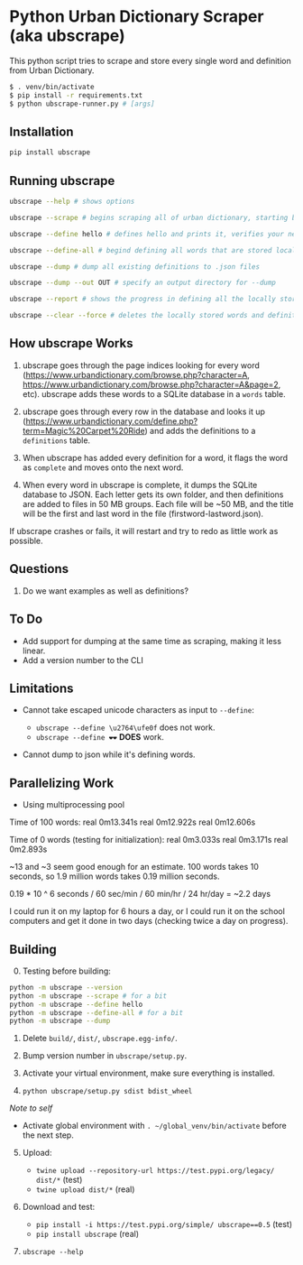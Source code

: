 # Python Urban Dictionary Scraper (aka ubscrape)

This python script tries to scrape and store every single word and definition from Urban Dictionary.

```bash
$ . venv/bin/activate
$ pip install -r requirements.txt
$ python ubscrape-runner.py # [args]
```

## Installation

```bash
pip install ubscrape
```

## Running ubscrape

```bash
ubscrape --help # shows options

ubscrape --scrape # begins scraping all of urban dictionary, starting by adding words to database

ubscrape --define hello # defines hello and prints it, verifies your network connection

ubscrape --define-all # begind defining all words that are stored locally

ubscrape --dump # dump all existing definitions to .json files

ubscrape --dump --out OUT # specify an output directory for --dump

ubscrape --report # shows the progress in defining all the locally stored words

ubscrape --clear --force # deletes the locally stored words and definitions


```

## How ubscrape Works

1. ubscrape goes through the page indices looking for every word (https://www.urbandictionary.com/browse.php?character=A, https://www.urbandictionary.com/browse.php?character=A&page=2, etc). ubscrape adds these words to a SQLite database in a `words` table.

2. ubscrape goes through every row in the database and looks it up (https://www.urbandictionary.com/define.php?term=Magic%20Carpet%20Ride) and adds the definitions to a `definitions` table.

3. When ubscrape has added every definition for a word, it flags the word as `complete` and moves onto the next word.

4. When every word in ubscrape is complete, it dumps the SQLite database to JSON. Each letter gets its own folder, and then definitions are added to files in 50 MB groups. Each file will be ~50 MB, and the title will be the first and last word in the file (firstword-lastword.json).

If ubscrape crashes or fails, it will restart and try to redo as little work as possible.

## Questions

1. Do we want examples as well as definitions?

## To Do

- Add support for dumping at the same time as scraping, making it less linear.
- Add a version number to the CLI

## Limitations

- Cannot take escaped unicode characters as input to `--define`:

  - `ubscrape --define \u2764\ufe0f` does not work.
  - `ubscrape --define ❤️❤️` **DOES** work.

- Cannot dump to json while it's defining words.

## Parallelizing Work

- Using multiprocessing pool

Time of 100 words:
real 0m13.341s
real 0m12.922s
real 0m12.606s

Time of 0 words (testing for initialization):
real 0m3.033s
real 0m3.171s
real 0m2.893s

~13 and ~3 seem good enough for an estimate. 100 words takes 10 seconds, so 1.9 million words takes 0.19 million seconds.

0.19 \* 10 ^ 6 seconds / 60 sec/min / 60 min/hr / 24 hr/day = ~2.2 days

I could run it on my laptop for 6 hours a day, or I could run it on the school computers and get it done in two days (checking twice a day on progress).

## Building

0. Testing before building:

```bash
python -m ubscrape --version
python -m ubscrape --scrape # for a bit
python -m ubscrape --define hello
python -m ubscrape --define-all # for a bit
python -m ubscrape --dump
```

1. Delete `build/`, `dist/`, `ubscrape.egg-info/`.

2. Bump version number in `ubscrape/setup.py`.

3. Activate your virtual environment, make sure everything is installed.

4. `python ubscrape/setup.py sdist bdist_wheel`

_Note to self_

- Activate global environment with `. ~/global_venv/bin/activate` before the next step.

5. Upload:

   - `twine upload --repository-url https://test.pypi.org/legacy/ dist/*` (test)
   - `twine upload dist/*` (real)

6. Download and test:

   - `pip install -i https://test.pypi.org/simple/ ubscrape==0.5` (test)
   - `pip install ubscrape` (real)

7. `ubscrape --help`
